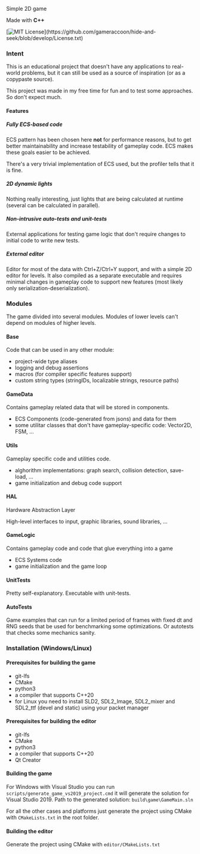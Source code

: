 Simple 2D game

Made with **C++**

[![MIT License](https://img.shields.io/apm/l/atomic-design-ui.svg?)](https://github.com/gameraccoon/hide-and-seek/blob/develop/License.txt)

### Intent
This is an educational project that doesn't have any applications to real-world problems, but it can still be used as a source of inspiration (or as a copypaste source).

This project was made in my free time for fun and to test some approaches. So don't expect much.

#### Features
##### Fully ECS-based code
ECS pattern has been chosen here **not** for performance reasons, but to get better maintainability and increase testability of gameplay code. ECS makes these goals easier to be achieved.

There's a very trivial implementation of ECS used, but the profiler tells that it is fine.

##### 2D dynamic lights
Nothing really interesting, just lights that are being calculated at runtime (several can be calculated in parallel).

##### Non-intrusive auto-tests and unit-tests
External applications for testing game logic that don't require changes to initial code to write new tests.

##### External editor
Editor for most of the data with Ctrl+Z/Ctrl+Y support, and with a simple 2D editor for levels. It also compiled as a separate executable and requires minimal changes in gameplay code to support new features (most likely only serialization-deserialization).

### Modules
The game divided into several modules. Modules of lower levels can't depend on modules of higher levels.

#### Base
Code that can be used in any other module:
- project-wide type aliases
- logging and debug assertions
- macros (for compiler specific features support)
- custom string types (stringIDs, localizable strings, resource paths)

#### GameData
Contains gameplay related data that will be stored in components.
- ECS Components (code-generated from jsons) and data for them
- some utilitar classes that don't have gameplay-specific code: Vector2D, FSM, ...

#### Utils
Gameplay specific code and utilities code.
- alghorithm implementations: graph search, collision detection, save-load, ...
- game initialization and debug code support

#### HAL
Hardware Abstraction Layer

High-level interfaces to input, graphic libraries, sound libraries, ...

#### GameLogic
Contains gameplay code and code that glue everything into a game
- ECS Systems code
- game initialization and the game loop

#### UnitTests
Pretty self-explanatory. Executable with unit-tests.

#### AutoTests
Game examples that can run for a limited period of frames with fixed dt and RNG seeds that be used for benchmarking some optimizations. Or autotests that checks some mechanics sanity.

### Installation (Windows/Linux)

#### Prerequisites for building the game
- git-lfs
- CMake
- python3
- a compiler that supports C++20
- for Linux you need to install SLD2, SDL2_Image, SDL2_mixer and SDL2_ttf (devel and static) using your packet manager

#### Prerequisites for building the editor
- git-lfs
- CMake
- python3
- a compiler that supports C++20
- Qt Creator

#### Building the game
For Windows with Visual Studio you can run `scripts/generate_game_vs2019_project.cmd` it will generate the solution for Visual Studio 2019. Path to the generated solution: `build\game\GameMain.sln`

For all the other cases and platforms just generate the project using CMake with `CMakeLists.txt` in the root folder.

#### Building the editor
Generate the project using CMake with `editor/CMakeLists.txt`
